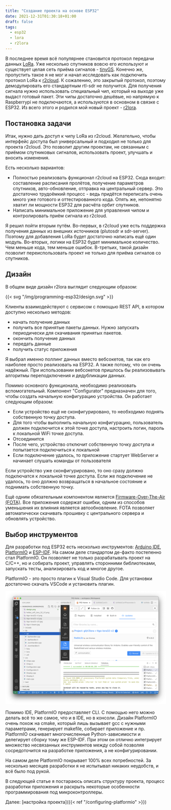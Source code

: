 ```yaml
---
title: "Создание проекта на основе ESP32"
date: 2021-12-31T01:30:18+01:00
draft: false
tags:
  - esp32
  - lora
  - r2lora
---
```

В последнее время всё популярнее становится протокол передачи данных [LoRa](https://ru.wikipedia.org/wiki/LoRa). Уже несколько спутников вовсю его используют и существует целая сеть приёма сигналов - [tinyGS](https://tinygs.com). Конечно же, пропустить такое я не мог и начал исследовать как подключить протокол LoRa к [r2cloud](https://github.com/dernasherbrezon/r2cloud). К сожалению, это закрытый протокол, поэтому демодулировать его стандартным rtl-sdr не получится. Для получения сигнала нужно использовать специальный чип, который на выходе уже выдаст готовый пакет. Эти чипы достаточно дешёвые, но напрямую к Raspberrypi не подключаются, а используются в основном в связке с ESP32. Из всего этого и родился мой новый проект - [r2lora](https://github.com/dernasherbrezon/r2lora).

## Постановка задачи

Итак, нужно дать доступ к чипу LoRa из r2cloud. Желательно, чтобы интерфейс доступа был универсальный и подходил не только для проекта r2cloud. Это позволит другим проектам, не связанным с приёмом спутниковых сигналов, использовать проект, улучшать и вносить изменения.

Есть несколько вариантов:

 * Полностью реализовать функционал r2cloud на ESP32. Сюда входит: составление расписания пролётов, получение параметров спутников, авто-обновление, отправка на центральный сервер. Это достаточно трудоёмкий процесс - ведь придётся переписать очень много уже готового и оттестированного кода. Опять же, непонятно хватит ли мощности ESP32 для расчёта орбит спутников.
 * Написать минимальное приложение для управления чипом и контролировать приём сигнала из r2cloud.
 
Я решил пойти вторым путём. Во-первых, в r2cloud уже есть поддержка получения данных из внешних источников (plutosdr и sdr-server). Поэтому для добавления LoRa будет достаточно написать ещё один модуль. Во-вторых, логики на ESP32 будет минимальное количество. Чем меньше кода, тем меньше ошибок. В-третьих, такой дизайн позволит переиспользовать проект не только для приёма сигналов со спутников.

## Дизайн

В общем виде дизайн r2lora выглядит следующим образом:

{{< svg "/img/programming-esp32/design.svg" >}}

Клиенты взаимодействуют с сервисом с помощью REST API, в котором доступно несколько методов:

 * начать получение данных
 * получить все принятые пакеты данных. Нужно запускать периодически для скачивания принятых пакетов.
 * окончить получение данных
 * передать данные
 * получить статус приложения

Я выбрал именно поллинг данных вместо вебсокетов, так как его наиболее просто реализовать на ESP32. А также потому, что он очень надёжный. При использовании вебсокетов пришлось бы реализовывать алгоритмы переподключения и дедубликации данных.

Помимо основного функционала, необходимо реализовать вспомогательный. Компонент "Configurator" предназначен для того, чтобы создать начальную конфигурацию устройства. Он работает следующим образом:
 
 * Если устройство ещё не сконфигурировано, то необходимо поднять собственную точку доступа.
 * Для того чтобы выполнить начальную конфигурацию, пользователь должен подключится к этой точке доступа, настроить логин, пароль к локальной WiFi точке доступа.
 * Отсоединится
 * После чего, устройство отключит собственную точку доступа и попытается подключиться к локальной
 * Если подключение удалось, то приложение стартует WebServer и начинает слушать команды от пользователя

Если устройство уже сконфигурировано, то оно сразу должно подключатся к локальной точке доступа. Если же подключение не удалось, то оно должно возвращаться в начальное состояние и поднимать собственную точку.

Ещё одним обязательным компонентом является [Firmware-Over-The-Air (FOTA)](https://ru.wikipedia.org/wiki/Обновление_по_воздуху). Все приложения содержат ошибки, одним из способов уменьшения их влияния является автообновление. FOTA позволяет автоматически скачивать прошивку с центрального сервера и обновлять устройство.

## Выбор инструментов

Для разработки под ESP32 есть несколько инструментов: [Arduino IDE](https://www.arduino.cc/en/software), [PlatformIO](https://platformio.org) и [ESP-IDF](https://github.com/espressif/esp-idf). На самом деле стандартом де-факто постепенно стал PlatformIO. Он позволяет не только разрабатывать проект на C/C++, но и собирать проект, управлять сторонними библиотеками, запускать тесты, анализировать код и многое другое.

PlatformIO - это просто плагин к Visual Studio Code. Для установки достаточно скачать VSCode и установить плагин.

![](/img/programming-esp32/platformio.png)

Помимо IDE, PlatformIO предоставляет CLI. С помощью него можно делать всё то же самое, что и в IDE, но в консоли. Дизайн PlatformIO очень похож на cmake, который лишь вызывает gcc с нужными параметрами, генерирует makefile, собирает приложение и пр. PlatformIO скачивает многочисленные Python-зависимости и делегирует сборку тому же ESP-IDF. При этом он отлично интегрирует множество несвязанных инструментов между собой позволяя сосредоточится на разработке приложения, а не конфигурировании.

На самом деле PlatformIO покрывает 100% всех потребностей. За несколько месяцев разработки я не испытывал никаких неудобств, и всё было под рукой.

В следующей статье я постараюсь описать структуру проекта, процесс разработки приложения и раскрыть некоторые особенности программирования под микроконтроллеры.

Далее: [настройка проекта]({{< ref "/configuring-platformio" >}})
